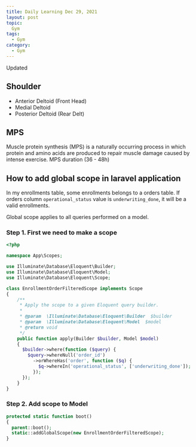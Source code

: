 ```yaml
---
title: Daily Learning Dec 29, 2021
layout: post
topic:
  Gym
tags:
  - Gym
category:
  - Gym
---
```

Updated 

## Shoulder    
* Anterior Deltoid (Front Head)
* Medial Deltoid
* Posterior Deltoid (Rear Delt)

## MPS
Muscle protein synthesis (MPS) is a naturally occurring process in which protein and amino acids are produced to repair muscle damage caused by intense exercise.
MPS duration (36 - 48h)

## How to add global scope in laravel application 

In my enrollments table, some enrollments belongs to a orders table. If orders column `operational_status` value is `underwriting_done`, it will be a valid enrollments.       

Global scope applies to all queries performed on a model. 

### Step 1. First we need to make a scope 
~~~php
<?php

namespace App\Scopes;

use Illuminate\Database\Eloquent\Builder;
use Illuminate\Database\Eloquent\Model;
use Illuminate\Database\Eloquent\Scope;

class EnrollmentOrderFilteredScope implements Scope
{
    /**
     * Apply the scope to a given Eloquent query builder.
     *
     * @param  \Illuminate\Database\Eloquent\Builder  $builder
     * @param  \Illuminate\Database\Eloquent\Model  $model
     * @return void
     */
    public function apply(Builder $builder, Model $model)
    {
      $builder->where(function ($query) {
        $query->whereNull('order_id')
          ->orWhereHas('order', function ($q) {
            $q->whereIn('operational_status', ['underwriting_done']);
          });
      });
    }
}
~~~

### Step 2. Add scope to Model       

~~~php
protected static function boot()
{
  parent::boot();
  static::addGlobalScope(new EnrollmentOrderFilteredScope);
}
~~~









